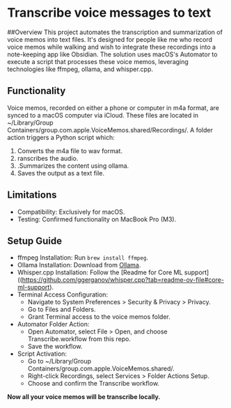 # Transcribe voice messages to text
##Overview
This project automates the transcription and summarization of voice memos into text files. It's designed for people like me who record voice memos while walking and wish to integrate these recordings into a note-keeping app like Obsidian. The solution uses macOS's Automator to execute a script that processes these voice memos, leveraging technologies like ffmpeg, ollama, and whisper.cpp.

## Functionality
Voice memos, recorded on either a phone or computer in m4a format, are synced to a macOS computer via iCloud. These files are located in ~/Library/Group Containers/group.com.apple.VoiceMemos.shared/Recordings/. A folder action triggers a Python script which:

1. Converts the m4a file to wav format.
2. ranscribes the audio.
3. .Summarizes the content using ollama.
4. Saves the output as a text file.

## Limitations
- Compatibility: Exclusively for macOS.
- Testing: Confirmed functionality on MacBook Pro (M3).


## Setup Guide
- ffmpeg Installation: Run `brew install ffmpeg`.
- Ollama Installation: Download from [Ollama](https://ollama.ai/download/Ollama-darwin.zip).
- Whisper.cpp Installation: Follow the [Readme for Core ML support]((https://github.com/ggerganov/whisper.cpp?tab=readme-ov-file#core-ml-support).
- Terminal Access Configuration:
  - Navigate to System Preferences > Security & Privacy > Privacy.
  - Go to Files and Folders.
  - Grant Terminal access to the voice memos folder.
- Automator Folder Action:
  - Open Automator, select File > Open, and choose Transcribe.workflow from this repo.
  - Save the workflow.
- Script Activation:
  - Go to ~/Library/Group Containers/group.com.apple.VoiceMemos.shared/.
  - Right-click Recordings, select Services > Folder Actions Setup.
  - Choose and confirm the Transcribe workflow.


**Now all your voice memos will be transcribe locally.**

